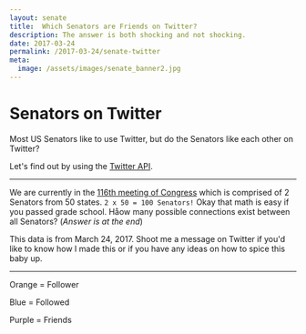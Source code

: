 ```yaml
---
layout: senate
title:  Which Senators are Friends on Twitter?
description: The answer is both shocking and not shocking.
date: 2017-03-24
permalink: /2017-03-24/senate-twitter
meta:
  image: /assets/images/senate_banner2.jpg
---
```


# **Senators on Twitter**

Most US Senators like to use Twitter, but do the Senators like each other on Twitter? 

Let's find out by using the [Twitter API].

---

We are currently in the [116th meeting of Congress] which is comprised of 2 Senators from 50 states.  `2 x 50 = 100 Senators!` Okay that math is easy if you passed grade school. Håow many possible connections exist between all Senators? (*Answer is at the end*) 

This data is from March 24, 2017. Shoot me a message on Twitter if you'd like to know how I made this or if you have any ideas on how to spice this baby up.

---

Orange = Follower

Blue = Followed

Purple = Friends

[Twitter API]: https://developer.twitter.com/en/docs
[116th meeting of Congress]: https://en.wikipedia.org/wiki/116th_United_States_Congress